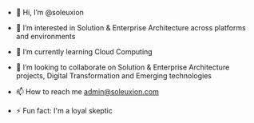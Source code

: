 - 👋 Hi, I’m @soleuxion
- 👀 I’m interested in Solution & Enterprise Architecture across platforms and environments
- 🌱 I’m currently learning Cloud Computing
- 💞️ I’m looking to collaborate on Solution & Enterprise Architecture projects, Digital Transformation and Emerging technologies
- 📫 How to reach me admin@soleuxion.com

- ⚡ Fun fact: I'm a loyal skeptic

